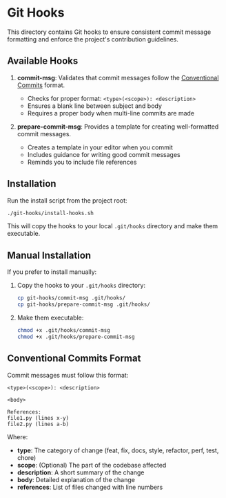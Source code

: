 # Git Hooks

This directory contains Git hooks to ensure consistent commit message formatting and enforce the project's contribution guidelines.

## Available Hooks

1. **commit-msg**: Validates that commit messages follow the [Conventional Commits](https://www.conventionalcommits.org/) format.
   - Checks for proper format: `<type>(<scope>): <description>`
   - Ensures a blank line between subject and body
   - Requires a proper body when multi-line commits are made

2. **prepare-commit-msg**: Provides a template for creating well-formatted commit messages.
   - Creates a template in your editor when you commit
   - Includes guidance for writing good commit messages
   - Reminds you to include file references

## Installation

Run the install script from the project root:

```bash
./git-hooks/install-hooks.sh
```

This will copy the hooks to your local `.git/hooks` directory and make them executable.

## Manual Installation

If you prefer to install manually:

1. Copy the hooks to your `.git/hooks` directory:
   ```bash
   cp git-hooks/commit-msg .git/hooks/
   cp git-hooks/prepare-commit-msg .git/hooks/
   ```

2. Make them executable:
   ```bash
   chmod +x .git/hooks/commit-msg
   chmod +x .git/hooks/prepare-commit-msg
   ```

## Conventional Commits Format

Commit messages must follow this format:

```
<type>(<scope>): <description>

<body>

References:
file1.py (lines x-y)
file2.py (lines a-b)
```

Where:
- **type**: The category of change (feat, fix, docs, style, refactor, perf, test, chore)
- **scope**: (Optional) The part of the codebase affected
- **description**: A short summary of the change
- **body**: Detailed explanation of the change
- **references**: List of files changed with line numbers 